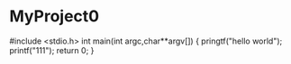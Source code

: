 # MyProject0
#include <stdio.h>
int main(int argc,char**argv[])
{
  pringtf("hello world");
  printf("111");
  return 0;
}

